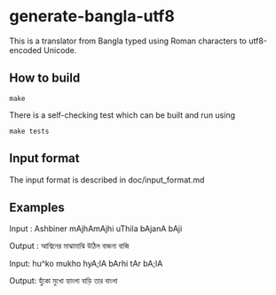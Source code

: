 # generate-bangla-utf8

This is a translator from Bangla typed using Roman characters to utf8-encoded Unicode.

## How to build

```
make
```

There is a self-checking test which can be built and run using

```
make tests
```

## Input format

The input format is described in doc/input_format.md

## Examples

Input  : Ashbiner mAjhAmAjhi uThila bAjanA bAji

Output : আশ্বিনের মাঝামাঝি উঠিল বাজনা বাজি

Input: hu^ko mukho hyA;lA bArhi tAr bA;lA

Output: হুঁকো মুখো হ্যাংলা বাড়ি তার বাংলা
